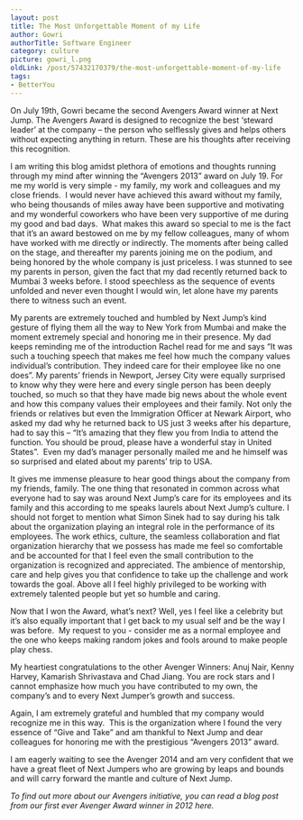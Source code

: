 ```yaml
---
layout: post
title: The Most Unforgettable Moment of my Life
author: Gowri
authorTitle: Software Engineer
category: culture
picture: gowri_l.png
oldLink: /post/57432170379/the-most-unforgettable-moment-of-my-life
tags:
- BetterYou
---
```


On July 19th, Gowri became the second Avengers Award winner at Next Jump. The Avengers Award is designed to recognize the best ‘steward leader’ at the company – the person who selflessly gives and helps others without expecting anything in return. These are his thoughts after receiving this recognition.

I am writing this blog amidst plethora of emotions and thoughts running through my mind after winning the “Avengers 2013” award on July 19. For me my world is very simple - my family, my work and colleagues and my close friends.  I would never have achieved this award without my family, who being thousands of miles away have been supportive and motivating and my wonderful coworkers who have been very supportive of me during my good and bad days.  What makes this award so special to me is the fact that it’s an award bestowed on me by my fellow colleagues, many of whom have worked with me directly or indirectly. The moments after being called on the stage, and thereafter my parents joining me on the podium, and being honored by the whole company is just priceless. I was stunned to see my parents in person, given the fact that my dad recently returned back to Mumbai 3 weeks before. I stood speechless as the sequence of events unfolded and never even thought I would win, let alone have my parents there to witness such an event.

My parents are extremely touched and humbled by Next Jump’s kind gesture of flying them all the way to New York from Mumbai and make the moment extremely special and honoring me in their presence. My dad keeps reminding me of the introduction Rachel read for me and says “It was such a touching speech that makes me feel how much the company values individual’s contribution. They indeed care for their employee like no one does”. My parents’ friends in Newport, Jersey City were equally surprised to know why they were here and every single person has been deeply touched, so much so that they have made big news about the whole event and how this company values their employees and their family. Not only the friends or relatives but even the Immigration Officer at Newark Airport, who asked my dad why he returned back to US just 3 weeks after his departure, had to say this – “It’s amazing that they flew you from India to attend the function. You should be proud, please have a wonderful stay in United States”.  Even my dad’s manager personally mailed me and he himself was so surprised and elated about my parents’ trip to USA.

It gives me immense pleasure to hear good things about the company from my friends, family. The one thing that resonated in common across what everyone had to say was around Next Jump’s care for its employees and its family and this according to me speaks laurels about Next Jump’s culture. I should not forget to mention what Simon Sinek had to say during his talk about the organization playing an integral role in the performance of its employees. The work ethics, culture, the seamless collaboration and flat organization hierarchy that we possess has made me feel so comfortable and be accounted for that I feel even the small contribution to the organization is recognized and appreciated. The ambience of mentorship, care and help gives you that confidence to take up the challenge and work towards the goal. Above all I feel highly privileged to be working with extremely talented people but yet so humble and caring.

Now that I won the Award, what’s next? Well, yes I feel like a celebrity but it’s also equally important that I get back to my usual self and be the way I was before.  My request to you - consider me as a normal employee and the one who keeps making random jokes and fools around to make people play chess.

My heartiest congratulations to the other Avenger Winners: Anuj Nair, Kenny Harvey, Kamarish Shrivastava and Chad Jiang. You are rock stars and I cannot emphasize how much you have contributed to my own, the company’s and to every Next Jumper’s growth and success.

Again, I am extremely grateful and humbled that my company would recognize me in this way.  This is the organization where I found the very essence of “Give and Take” and am thankful to Next Jump and dear colleagues for honoring me with the prestigious “Avengers 2013” award. 

I am eagerly waiting to see the Avenger 2014 and am very confident that we have a great fleet of Next Jumpers who are growing by leaps and bounds and will carry forward the mantle and culture of Next Jump.

*To find out more about our Avengers initiative, you can read a blog post from our first ever Avenger Award winner in 2012 here.*

